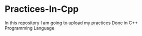 # Practices-In-Cpp
In this repository I am going to upload my practices Done in C++ Programming Language
